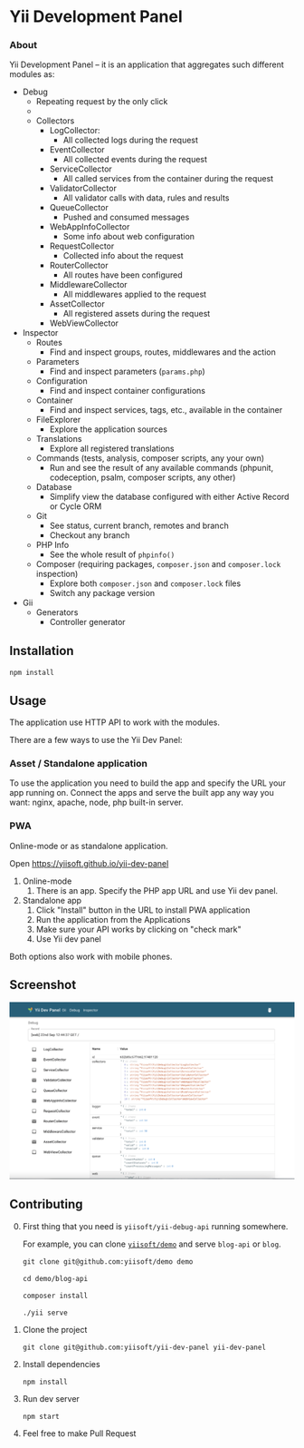 # Yii Development Panel

### About

Yii Development Panel – it is an application that aggregates such different modules as:

- Debug
  - Repeating request by the only click
  - 
  - Collectors
    - LogCollector:
      - All collected logs during the request
    - EventCollector
      - All collected events during the request
    - ServiceCollector
      - All called services from the container during the request
    - ValidatorCollector
      - All validator calls with data, rules and results
    - QueueCollector
      - Pushed and consumed messages
    - WebAppInfoCollector
      - Some info about web configuration
    - RequestCollector
      - Collected info about the request
    - RouterCollector
      - All routes have been configured
    - MiddlewareCollector
      - All middlewares applied to the request
    - AssetCollector
      - All registered assets during the request
    - WebViewCollector
- Inspector
  - Routes
    - Find and inspect groups, routes, middlewares and the action
  - Parameters
     - Find and inspect parameters (`params.php`)
  - Configuration
     - Find and inspect container configurations
  - Container
     - Find and inspect services, tags, etc., available in the container
  - FileExplorer
    - Explore the application sources
  - Translations
    - Explore all registered translations
  - Commands (tests, analysis, composer scripts, any your own)
    - Run and see the result of any available commands (phpunit, codeception, psalm, composer scripts, any other)
  - Database
    - Simplify view the database configured with either Active Record or Cycle ORM
  - Git
    - See status, current branch, remotes and branch
    - Checkout any branch
  - PHP Info
    - See the whole result of `phpinfo()`
  - Composer (requiring packages, `composer.json` and `composer.lock` inspection)
    - Explore both `composer.json` and `composer.lock` files 
    - Switch any package version
- Gii
  - Generators
    - Controller generator

## Installation

```shell
npm install
```

## Usage

The application use HTTP API to work with the modules.

There are a few ways to use the Yii Dev Panel:

### Asset / Standalone application

To use the application you need to build the app and specify the URL your app running on.
Connect the apps and serve the built app any way you want: nginx, apache, node, php built-in server.

### PWA

Online-mode or as standalone application. 

Open https://yiisoft.github.io/yii-dev-panel
1. Online-mode
   1. There is an app. Specify the PHP app URL and use Yii dev panel.
2. Standalone app
   1. Click "Install" button in the URL to install PWA application
   2. Run the application from the Applications
   3. Make sure your API works by clicking on "check mark"
   4. Use Yii dev panel

Both options also work with mobile phones.

## Screenshot

![Screenshot](../../docs/screenshot.png)

## Contributing

0. First thing that you need is `yiisoft/yii-debug-api` running somewhere.

   For example, you can clone [`yiisoft/demo`](https://github.com/yiisoft/demo) and serve `blog-api` or `blog`.

   ```shell
   git clone git@github.com:yiisoft/demo demo
   ```

   ```shell
   cd demo/blog-api
   ```

   ```shell
   composer install
   ```

   ```shell
   ./yii serve
   ```

1. Clone the project

   ```shell
   git clone git@github.com:yiisoft/yii-dev-panel yii-dev-panel
   ```

2. Install dependencies

   ```shell
   npm install
   ```

3. Run dev server

   ```shell
   npm start
   ```

4. Feel free to make Pull Request
